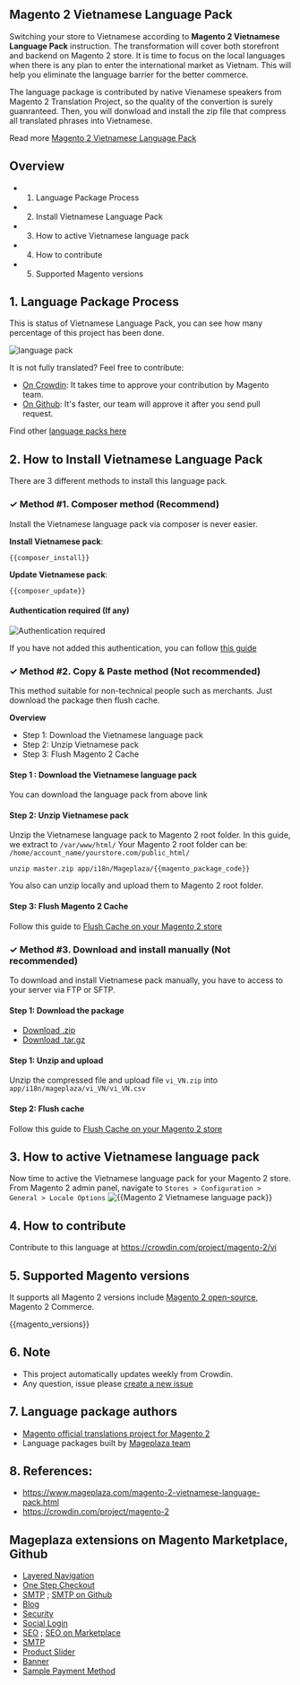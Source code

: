 ## Magento 2 Vietnamese Language Pack

Switching your store to Vietnamese according to **Magento 2 Vietnamese Language Pack** instruction. The transformation will cover both storefront and backend on Magento 2 store. It is time to focus on the local languages when there is any plan to enter the international market as Vietnam. This will help you eliminate the language barrier for the better commerce.

The language package is contributed by native Vienamese speakers from Magento 2 Translation Project, so the quality of the convertion is surely guanranteed. Then, you will donwload and install the zip file that compress all translated phrases into Vietnamese. 

Read more [Magento 2 Vietnamese Language Pack](https://www.mageplaza.com/magento-2-vietnamese-language-pack.html)


## Overview

- 1. Language Package Process
- 2. Install Vietnamese Language Pack
- 3. How to active Vietnamese language pack
- 4. How to contribute
- 5. Supported Magento versions

## 1. Language Package Process

This is status of Vietnamese Language Pack, you can see how many percentage of this project has been done.

![language pack](http://progressed.io/bar/{{process}}?title=translated)

It is not fully translated? Feel free to contribute:
- [On Crowdin]({{crowdin}}): It takes time to approve your contribution by Magento team.
- [On Github]({{github_url}}/blob/master/HOW-TO-CONTRIBUTE.md): It's faster, our team will approve it after you send pull request.


Find other [language packs here](https://www.mageplaza.com/kb/magento-2-language-pack/)

## 2. How to Install Vietnamese Language Pack

There are 3 different methods to install this language pack.

### ✓ Method #1. Composer method (Recommend)
Install the Vietnamese language pack via composer is never easier.

**Install Vietnamese pack**:

```
{{composer_install}}
```


**Update  Vietnamese pack**:

```
{{composer_update}}
```

#### Authentication required (If any)

![Authentication required](https://cdn.mageplaza.com/media/general/dmryiPk.png)

If you have not added this authentication, you can follow [this guide](http://devdocs.magento.com/guides/v2.0/install-gde/prereq/connect-auth.html)


### ✓ Method #2. Copy & Paste method (Not recommended)

This method suitable for non-technical people such as merchants. Just download the package then flush cache.

**Overview**

- Step 1: Download the Vietnamese language pack
- Step 2: Unzip Vietnamese pack
- Step 3: Flush Magento 2 Cache

#### Step 1 : Download the Vietnamese language pack

You can download the language pack from above link

#### Step 2: Unzip Vietnamese pack

Unzip the Vietnamese language pack to Magento 2 root folder. In this guide, we extract to `/var/www/html/`
Your Magento 2 root folder can be: `/home/account_name/yourstore.com/public_html/`

```
unzip master.zip app/i18n/Mageplaza/{{magento_package_code}}
```

You also can unzip locally and upload them to Magento 2 root folder.

#### Step 3: Flush Magento 2 Cache

Follow this guide to [Flush Cache on your Magento 2 store](https://www.mageplaza.com/kb/how-flush-enable-disable-cache.html)


### ✓ Method #3. Download and install manually (Not recommended)

To download and install Vietnamese pack manually, you have to access to your server via FTP or SFTP.

#### Step 1: Download the package

- [Download .zip]({{github_latest_version}})
- [Download .tar.gz]({{github_latest_version_tar}})

#### Step 1: Unzip and upload

Unzip the compressed file and upload file `vi_VN.zip` into `app/i18n/mageplaza/vi_VN/vi_VN.csv`

#### Step 2: Flush cache

Follow this guide to [Flush Cache on your Magento 2 store](https://www.mageplaza.com/kb/how-flush-enable-disable-cache.html)


## 3. How to active Vietnamese language pack

Now time to active the Vietnamese language pack for your Magento 2 store. From Magento 2 admin panel, navigate to `Stores > Configuration > General > Locale Options`
![{{Magento 2 Vietnamese language pack}}](https://cdn.mageplaza.com/media/general/aPSUA0l.png)


## 4. How to contribute

Contribute to this language at https://crowdin.com/project/magento-2/vi

## 5. Supported Magento versions

It supports all Magento 2 versions include [Magento 2 open-source](https://www.mageplaza.com/download-magento/), Magento 2 Commerce.

{{magento_versions}}


## 6. Note

- This project automatically updates weekly from Crowdin.
- Any question, issue please [create a new issue]({{github_url}}/issues/new)

## 7. Language package authors

- [Magento official translations project for Magento 2]({{crowdin}})
- Language packages built by [Mageplaza team](https://www.mageplaza.com/)


## 8. References:

- https://www.mageplaza.com/magento-2-vietnamese-language-pack.html
- https://crowdin.com/project/magento-2




## Mageplaza extensions on Magento Marketplace, Github


- [Layered Navigation](https://marketplace.magento.com/mageplaza-layered-navigation-m2.html)
- [One Step Checkout](https://marketplace.magento.com/mageplaza-magento-2-one-step-checkout-extension.html)
- [SMTP](https://marketplace.magento.com/mageplaza-module-smtp.html) ; [SMTP on Github](https://github.com/mageplaza/magento-2-smtp)
- [Blog](https://github.com/mageplaza/magento-2-blog)
- [Security](https://marketplace.magento.com/mageplaza-module-security.html)
- [Social Login](https://github.com/mageplaza/magento-2-social-login)
- [SEO](https://github.com/mageplaza/magento-2-seo) ; [SEO on Marketplace](https://marketplace.magento.com/mageplaza-magento-2-seo-extension.html)
- [SMTP](https://github.com/mageplaza/magento-2-smtp)
- [Product Slider](https://github.com/mageplaza/magento-2-product-slider)
- [Banner](https://github.com/mageplaza/magento-2-banner-slider)
- [Sample Payment Method](https://github.com/mageplaza/magento-2-sample-payment-method)



